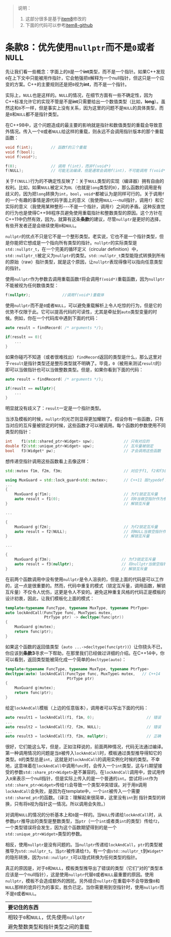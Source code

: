> 说明：
>
> 1. 这部分很多是基于[item8](http://www.cnblogs.com/boydfd/p/4989335.html)修改的
> 2. 下面的代码可以参考[item8-github](https://github.com/AceCoooool/Effective-Modern-Cpp-Code/tree/master/item8)

条款8：优先使用`nullptr`而不是`0`或者`NULL`
=========================

先让我们看一些概念：字面上的`0`是一个**int**类型，而不是一个指针。如果C++发现`0`在上下文中只能被用作指针，它会勉强把`0`解释为一个null指针，但这只是一个应变的方案。C++的主要规则还是把`0`视为**int**，而不是一个指针。

实际上，`NULL`也是这样的。`NULL`的情况，在细节方面有一些不确定性，因为C++标准允许它的实现不管是不是**int**只需要给出一个数值类型（比如，**long**）。虽然这和`0`不一样，但是事实上没有关系，因为这里的问题不是`NULL`的具体类型，而是`0`和`NULL`都不是指针类型。

在C++98中，这个问题造成的最主要的影响就是指针和数值类型的重载会导致意外情况。传入一个`0`或者`NULL`给这样的重载，则永远不会调用指针版本的那个重载函数：

```cpp
void f(int);        // 函数f的三个重载
void f(bool);
void f(void*);

f(0);               // 调用 f(int)，而非f(void*)
f(NULL);            // 可能无法编译，但是通常会调用f(int)，不可能调用 f(void*)
```
关于`f(NULL)`行为的不确定性反映了：关于`NULL`类型的实现（编译器）拥有自由的权利。比如，如果`NULL`被定义为`0L`（也就是`long`类型的`0`），那么函数的调用是有歧义的，因为把`long`转换为`int`，`bool`，`void*`都被认为是同样可行的。关于调用`f`的一个有趣的事情是源代码字面上的意义（我使用`NULL`---null指针，调用`f`）和它实际的意义（我使用某种整形---不是一个指针，调用`f`）之间的矛盾。这种反直觉的行为也是使得C++98程序员避免使用重载指针和整数类型的原因。这个方针在C++11中仍然有效，因为，就算有这条**条款**的建议，尽管`nullptr`是更好的选择，有些开发者还是会继续使用`0`和`NULL`。

`nullptr`的优点不只是它不是一个整形类型。老实说，它也不是一个指针类型，但是你能把它想成是一个指向所有类型的指针。`nullptr`的实际类型是`std::nullptr_t`，在一个完美的循环定义（circular definition）中，`std::nullptr_t`被定义为`nullptr`的类型。`std::nullptr_t`类型能隐式转换到所有的原始（raw）指针类型，就是这个原因，让`nullptr`表现得像可以指向任意类型的指针。

使用`nullptr`作为参数去调用重载函数`f`将会调用`f(void*)`重载函数，因为`nullptr`不能被视为任何数值类型：
```cpp
f(nullptr);              //调用f(void*)重载体
```
使用`nullptr`而不是`0`或者`NULL`，可以避免重载解析上令人吃惊的行为，但是它的优势不仅限于此。它可以提高代码的可读性，尤其是牵扯到`auto`类型变量的时候。例如，你在一个代码库中遇到下面的代码：

```cpp
auto result = findRecord( /* arguments */);

if(result == 0){
    ...
}
```
如果你碰巧不知道（或者很难找出）`findRecord`返回的类型是什么，那么这里对于`result`是指针类型还是整形类型就不明确了。毕竟，`0`（被用来测试`result`的）即可以当做指针也可以当做整数类型。但是，如果你看到下面的代码：

```cpp
auto result = findRecord( /* arguments */);

if(reuslt == nullptr){
    ...
}
```
明显就没有歧义了：`result`一定是一个指针类型。

当涉及模板的时候，`nullptr`的光芒则显得更加耀眼了。假设你有一些函数，只有当对应的互斥量被锁定的时候，这些函数才可以被调用。每个函数的参数使用不同类型的指针：
```cpp
int    f1(std::shared_ptr<Widget> spw);             // 只有对应的
double f2(std::unique_ptr<Widget> upw);             // 互斥量被锁定
bool   f3(Widget* pw);                              // 才会调用这些函数
```
想传递空指针调用这些函数看上去像这样：
```cpp
std::mutex f1m, f2m, f3m;                           // 对应于f1, f2和f3的互斥量 

using MuxGuard = std::lock_guard<std::mutex>;       // C++11 版typedef；参加条款9   
...
{
    MuxGuard g(f1m);                                // 为f1锁定互斥量
    auto result = f1(0);                            // 将0当做空指针作为参数传给f1
}                                                   // 解锁互斥量

...

{
    MuxGuard g(f2m);                                // 为f2锁定互斥量
    auto result = f2(NULL);                         // 将NULL当做空指针作为参数传给f2
}                                                   // 解锁互斥量

...

{
    MuxGuard g(f3m);                               // 为f3锁定互斥量
    auto result = f3(nullptr);                     // 将nullptr当做空指针作为参数传给f3
}                                                  // 解锁互斥量
```
在前两个函数调用中没有使用`nullptr`是令人沮丧的，但是上面的代码是可以工作的，这一点是很重要的。然而，代码中重复的模式（锁定互斥量，调用函数，解锁互斥量）不仅令人忧伤，这更是令人不安的。避免这种重复风格的代码正是模板的设计初衷，因此，让我们模板化上面的模式：

```cpp
template<typename FuncType, typename MuxType, typename PtrType>
auto lockAndCall(FuncType func, MuxType& mutex,
                 PtrType ptr) -> decltype(func(ptr))
{
    MuxGuard g(mutex);
    return func(ptr);
}
```
如果这个函数的返回值类型（`auto ...->decltype(func(ptr))`）让你挠头不已，你应该到**条款3**寻求一下帮助，在那里我们已经做过详细的介绍。在C++14中，你可以看到，返回类型能被简化成一个简单的`decltype(auto)`：

```cpp
template<typename FuncType, typename MuxType, typename PtrType>
decltype(auto) lockAndCall(FuncType func, MuxType& mutex,   // C++14 
                           PtrType ptr) 
{
    MuxGuard g(mutex);
    return func(ptr);
}
```
给定`lockAndCall`模板（上边的任意版本），调用者可以写出下面的代码：
```cpp
auto result1 = lockAndCall(f1, f1m, 0);                       // 错误
...
auto result2 = lockAndCall(f2, f2m, NULL);                    // 错误
...
auto result3 = lockAndCall(f3, f2m, nullptr);                 // 正确
```
很好，它们能这么写，但是，正如注释说的，前面两种情况，代码无法通过编译。第一种调用情况的问题是当`0`被传入`lockAndCall`时，模板通过类型推导得知它的类型。`0`的类型总是`int`，这就是对`lockAndCall`的调用实例化时候的类型。不幸地，这意味着在`lockAndCall`中调用`func`时，会传入一个`int`类型，这与`f1`期望接受的参数`std::share_ptr<Widget>`是不兼容的。在`lockAndCall`调用中，尝试用传入`0`来表示一个null指针，但是实际上传入的是一个普通的`int`。尝试将`int`作为`std::share_ptr<Widget>`传给`f1`会导致一个类型冲突错误。对于用`0`调用`lockAndCall`会失败，是因为在template中，一个`int`被传入一个需要`std::shared_ptr`的函数。（译注：理解起来很简单，这里没有`int`到 指针类型的转换，只有将`0`视为指针这一情况。所以调用会失败。）

对调用`NULL`的情况的分析基本上和`0`是一样的。当`NULL`传递给`lockAndCall`时，从参数`ptr`推导出的类型是整数类型，当`ptr`（一个`int`或者类`int`的类型）传给`f2`，一个类型错误将会发生，因为这个函数期望得到的是一个`std::unique_ptr<Widget>`类型的参数。

相反，使用`nullptr`是没有问题的。当`nullptr`传递给`lockAndCall`，`ptr`的类型被推导为`std::nullptr_t`。当`ptr`被传递给`f3`，有一个由`std::nullptr_t`到`Widget*`的隐形转换，因为`std::nullptr_t`可以隐式转换为任何类型的指针。

真正的原因是，对于`0`和`NULL`，模板类型推导出了错误的类型（它们“对的"类型本应该是一个null指针），这是使用`nullptr`代替`0`或者`NULL`最重要的原因。使用`nullptr`，模板不会造成额外的困扰。另外结合`nullptr`在重载中不会导致像`0`和`NULL`那样的诡异行为的事实，胜负已定。当你需要用到空指针时，使用`nullptr`而不是`0`或者`NULL`。

|要记住的东西|
|:--------- |
|相较于`0`和`NULL`，优先使用`nullptr`|
|避免整数类型和指针类型之间的重载|

